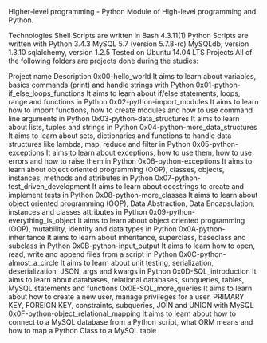 Higher-level programming - Python
Module of High-level programming and Python.

Technologies
Shell Scripts are written in Bash 4.3.11(1)
Python Scripts are written with Python 3.4.3
MySQL 5.7 (version 5.7.8-rc)
MySQLdb, version 1.3.10
sqlalchemy, version 1.2.5
Tested on Ubuntu 14.04 LTS
Projects
All of the following folders are projects done during the studies:

Project name	Description
0x00-hello_world	It aims to learn about variables, basics commands (print) and handle strings with Python
0x01-python-if_else_loops_functions	It aims to learn about if/else statements, loops, range and functions in Python
0x02-python-import_modules	It aims to learn how to import functions, how to create modules and how to use command line arguments in Python
0x03-python-data_structures	It aims to learn about lists, tuples and strings in Python
0x04-python-more_data_structures	It aims to learn about sets, dictionaries and functions to handle data structures like lambda, map, reduce and filter in Python
0x05-python-exceptions	It aims to learn about exceptions, how to use them, how to use errors and how to raise them in Python
0x06-python-exceptions	It aims to learn about object oriented programming (OOP), classes, objects, instances, methods and attributes in Python
0x07-python-test_driven_development	It aims to learn about docstrings to create and implement tests in Python
0x08-python-more_classes	It aims to learn about object oriented programming (OOP), Data Abstraction, Data Encapsulation, instances and classes attributes in Python
0x09-python-everything_is_object	It aims to learn about object oriented programming (OOP), mutability, identity and data types in Python
0x0A-python-inheritance	It aims to learn about inheritance, superclass, baseclass and subclass in Python
0x0B-python-input_output	It aims to learn how to open, read, write and append files from a script in Python
0x0C-python-almost_a_circle	It aims to learn about unit testing, serialization, deserialization, JSON, args and kwargs in Python
0x0D-SQL_introduction	It aims to learn about databases, relational databases, subqueries, tables, MySQL statements and functions
0x0E-SQL_more_queries	It aims to learn about how to create a new user, manage privileges for a user, PRIMARY KEY, FOREIGN KEY, constraints, subqueries, JOIN and UNION with MySQL
0x0F-python-object_relational_mapping	It aims to learn about how to connect to a MySQL database from a Python script, what ORM means and how to map a Python Class to a MySQL table

